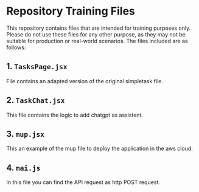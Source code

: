 # Repository Training Files

This repository contains files that are intended for training purposes only. Please do not use these files for any other purpose, as they may not be suitable for production or real-world scenarios. The files included are as follows:

## 1. `TasksPage.jsx`

File contains an adapted version of the original simpletask file.

## 2. `TaskChat.jsx`

This file contains the logic to add chatgpt as assistent.

## 3. `mup.jsx`

This an example of the mup file to deploy the application in the aws cloud.

## 4. `mai.js`

In this file you can find the API request as http POST request.
